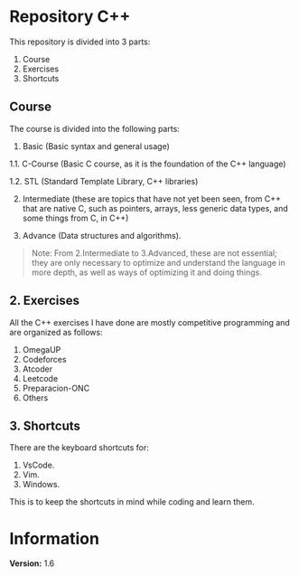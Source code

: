 # Repository C++

This repository is divided into 3 parts:
1. Course
2. Exercises
3. Shortcuts

## Course
The course is divided into the following parts:

1. Basic (Basic syntax and general usage)

1.1. C-Course (Basic C course, as it is the foundation of the C++ 
language)

1.2. STL (Standard Template Library, C++ libraries)

2. Intermediate (these are topics that have not yet been seen, 
from C++ that are native C, such as pointers, arrays, less generic 
data types, and some things from C, in C++)

3. Advance (Data structures and algorithms).

> Note: From 2.Intermediate to 3.Advanced, these are not essential; 
> they are only necessary to optimize and understand the language in 
> more depth, as well as ways of optimizing it and doing things.

## 2. Exercises
All the C++ exercises I have done are mostly competitive programming 
and are organized as follows:

1. OmegaUP 
2. Codeforces 
3. Atcoder
4. Leetcode
5. Preparacion-ONC
6. Others

## 3. Shortcuts
There are the keyboard shortcuts for:

1. VsCode.
2. Vim.
3. Windows.

This is to keep the shortcuts in mind while coding and learn them.

# Information

**Version:** 1.6
